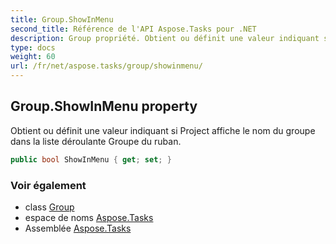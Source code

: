 ```yaml
---
title: Group.ShowInMenu
second_title: Référence de l'API Aspose.Tasks pour .NET
description: Group propriété. Obtient ou définit une valeur indiquant si Project affiche le nom du groupe dans la liste déroulante Groupe du ruban.
type: docs
weight: 60
url: /fr/net/aspose.tasks/group/showinmenu/
---
```

## Group.ShowInMenu property

Obtient ou définit une valeur indiquant si Project affiche le nom du groupe dans la liste déroulante Groupe du ruban.

```csharp
public bool ShowInMenu { get; set; }
```

### Voir également

* class [Group](../)
* espace de noms [Aspose.Tasks](../../group/)
* Assemblée [Aspose.Tasks](../../../)


